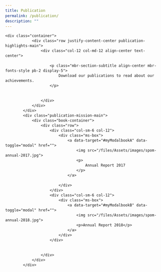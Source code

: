 ```yaml
---
title: Publication
permalink: /publication/
description: ""
---
```

<style type="text/css">.bp-section-pagetitle {
        background: url(/files/Assets/images/publication-bg.jpg) no-repeat center center !important;
        background-size: auto;
        background-size: 100% !important;
        height: 338px !important;
    }</style>
		
	<div class="container">
                <div class="row justify-content-center publication-highlights-main">
                    <div class="col-12 col-md-12 align-center text-center">
                        
                        <p class="mbr-section-subtitle align-center mbr-fonts-style pb-2 display-5">
                            Download our publications to read about our achievements.
                        </p>


                    </div>
                </div>
            </div>
            <div class="publication-mission-main">
                <div class="book-container">
                    <div class="row">
                        <div class="col-sm-6 col-12">
                            <div class="ms-box">
                                <a data-target="#myModalbookA" data-toggle="modal" href="">
                                    <img src="/files/Assets/images/spom-annual-2017.jpg">
                                    <p>
                                        Annual Report 2017
                                    </p>
                                </a>

                            </div>
                        </div>
                        <div class="col-sm-6 col-12">
                            <div class="ms-box">
                                <a data-target="#myModalbookB" data-toggle="modal" href="">
                                    <img src="/files/Assets/images/spom-annual-2018.jpg">
                                    <p>Annual Report 2018</p>
                                </a>
                            </div>
                        </div>
                        

                    </div>
                </div>
            </div>